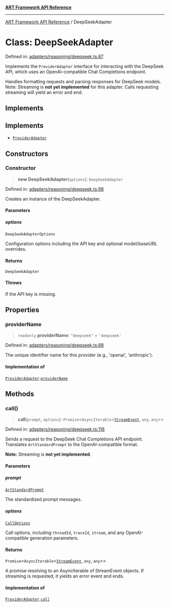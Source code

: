 [**ART Framework API Reference**](../README.md)

***

[ART Framework API Reference](../README.md) / DeepSeekAdapter

# Class: DeepSeekAdapter

Defined in: [adapters/reasoning/deepseek.ts:87](https://github.com/hashangit/ART/blob/0d5679913e70f07ec60f00c1f87b53a5f0bf6ddf/src/adapters/reasoning/deepseek.ts#L87)

Implements the `ProviderAdapter` interface for interacting with the DeepSeek API,
which uses an OpenAI-compatible Chat Completions endpoint.

Handles formatting requests and parsing responses for DeepSeek models.
Note: Streaming is **not yet implemented** for this adapter. Calls requesting streaming will yield an error and end.

## Implements

## Implements

- [`ProviderAdapter`](../interfaces/ProviderAdapter.md)

## Constructors

### Constructor

> **new DeepSeekAdapter**(`options`): `DeepSeekAdapter`

Defined in: [adapters/reasoning/deepseek.ts:98](https://github.com/hashangit/ART/blob/0d5679913e70f07ec60f00c1f87b53a5f0bf6ddf/src/adapters/reasoning/deepseek.ts#L98)

Creates an instance of the DeepSeekAdapter.

#### Parameters

##### options

`DeepSeekAdapterOptions`

Configuration options including the API key and optional model/baseURL overrides.

#### Returns

`DeepSeekAdapter`

#### Throws

If the API key is missing.

## Properties

### providerName

> `readonly` **providerName**: `"deepseek"` = `'deepseek'`

Defined in: [adapters/reasoning/deepseek.ts:88](https://github.com/hashangit/ART/blob/0d5679913e70f07ec60f00c1f87b53a5f0bf6ddf/src/adapters/reasoning/deepseek.ts#L88)

The unique identifier name for this provider (e.g., 'openai', 'anthropic').

#### Implementation of

[`ProviderAdapter`](../interfaces/ProviderAdapter.md).[`providerName`](../interfaces/ProviderAdapter.md#providername)

## Methods

### call()

> **call**(`prompt`, `options`): `Promise`\<`AsyncIterable`\<[`StreamEvent`](../interfaces/StreamEvent.md), `any`, `any`\>\>

Defined in: [adapters/reasoning/deepseek.ts:118](https://github.com/hashangit/ART/blob/0d5679913e70f07ec60f00c1f87b53a5f0bf6ddf/src/adapters/reasoning/deepseek.ts#L118)

Sends a request to the DeepSeek Chat Completions API endpoint.
Translates `ArtStandardPrompt` to the OpenAI-compatible format.

**Note:** Streaming is **not yet implemented**.

#### Parameters

##### prompt

[`ArtStandardPrompt`](../type-aliases/ArtStandardPrompt.md)

The standardized prompt messages.

##### options

[`CallOptions`](../interfaces/CallOptions.md)

Call options, including `threadId`, `traceId`, `stream`, and any OpenAI-compatible generation parameters.

#### Returns

`Promise`\<`AsyncIterable`\<[`StreamEvent`](../interfaces/StreamEvent.md), `any`, `any`\>\>

A promise resolving to an AsyncIterable of StreamEvent objects. If streaming is requested, it yields an error event and ends.

#### Implementation of

[`ProviderAdapter`](../interfaces/ProviderAdapter.md).[`call`](../interfaces/ProviderAdapter.md#call)
